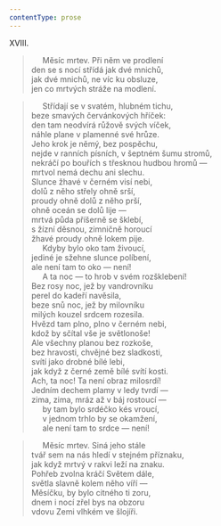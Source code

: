 ```yaml
---
contentType: prose
---
```


XVIII.

>      Měsíc mrtev. Při něm ve prodlení  
> den se s nocí střídá jak dvé mnichů,  
> jak dvé mnichů, ne víc ku obsluze,  
> jen co mrtvých stráže na modlení.

>      Střídají se v svatém, hlubném tichu,  
> beze smavých červánkových hříček:  
> den tam neodvírá růžově svých víček,  
> náhle plane v plamenné své hrůze.  
> Jeho krok je němý, bez pospěchu,  
> nejde v ranních písních, v šeptném šumu stromů,  
> nekráčí po bouřích s třesknou hudbou hromů —  
> mrtvol nemá dechu ani slechu.  
> Slunce žhavé v černém visí nebi,  
> dolů z něho střely ohně srší,  
> proudy ohně dolů z něho prší,  
> ohně oceán se dolů lije —  
> mrtvá půda příšerně se šklebí,  
> s žízní děsnou, zimničně horoucí  
> žhavé proudy ohně lokem pije.  
>      Kdyby bylo oko tam živoucí,  
> jediné je sžehne slunce políbení,  
> ale není tam to oko — není!  
>      A ta noc — to hrob v svém rozšklebení!  
> Bez rosy noc, jež by vandrovníku  
> perel do kadeří navěsila,  
> beze snů noc, jež by milovníku  
> milých kouzel srdcem rozesila.  
> Hvězd tam plno, plno v černém nebi,  
> kdož by sčítal vše je světlonoše!  
> Ale všechny planou bez rozkoše,  
> bez hravosti, chvějné bez sladkosti,  
> svítí jako drobné bílé lebi,  
> jak když z černé země bílé svítí kosti.  
> Ach, ta noc! Ta není obraz milosrdí!  
> Jedním dechem plamy v ledy tvrdí —  
> zima, zima, mráz až v báj rostoucí —  
>      by tam bylo srdéčko kés vroucí,  
>      v jednom trhlo by se okamžení,  
>      ale není tam to srdce — není!

>      Měsíc mrtev. Siná jeho stále  
> tvář sem na nás hledí v stejném příznaku,  
> jak když mrtvý v rakvi leží na znaku.  
> Pohřeb zvolna kráčí Světem dále,  
> světla slavně kolem něho víří —  
> Měsíčku, by bylo citného ti zoru,  
> dnem i nocí zřel bys na obzoru  
> vdovu Zemi vlhkém ve šlojíři.

